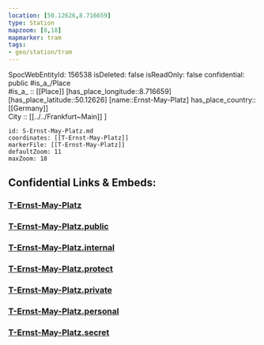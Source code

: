 ```yaml
---
location: [50.12626,8.716659] 
type: Station 
mapzoom: [8,18] 
mapmarker: tram 
tags:
- geo/station/tram
---
```

SpocWebEntityId: 156538
isDeleted: false
isReadOnly: false
confidential: public
#is_a_/Place  
#is_a_ :: [[Place]] 
[has_place_longitude::8.716659] 
[has_place_latitude::50.12626] 
[name::Ernst-May-Platz] 
has_place_country:: [[Germany]]  
City :: [[../../Frankfurt~Main]] ] 


```leaflet
id: S-Ernst-May-Platz.md
coordinates: [[T-Ernst-May-Platz]] 
markerFile: [[T-Ernst-May-Platz]] 
defaultZoom: 11 
maxZoom: 18
```


## Confidential Links & Embeds: 

### [T-Ernst-May-Platz](/_Standards/Earth/Continent/Europe/Europe~Central/Germany/Germany~West/Hessen/counties~Hessen/Frankfurt~Main/Stations-FFM~T/T-Ernst-May-Platz.md) 

### [T-Ernst-May-Platz.public](/_public/Earth/Continent/Europe/Europe~Central/Germany/Germany~West/Hessen/counties~Hessen/Frankfurt~Main/Stations-FFM~T/T-Ernst-May-Platz.public.md) 

### [T-Ernst-May-Platz.internal](/_internal/Earth/Continent/Europe/Europe~Central/Germany/Germany~West/Hessen/counties~Hessen/Frankfurt~Main/Stations-FFM~T/T-Ernst-May-Platz.internal.md) 

### [T-Ernst-May-Platz.protect](/_protect/Earth/Continent/Europe/Europe~Central/Germany/Germany~West/Hessen/counties~Hessen/Frankfurt~Main/Stations-FFM~T/T-Ernst-May-Platz.protect.md) 

### [T-Ernst-May-Platz.private](/_private/Earth/Continent/Europe/Europe~Central/Germany/Germany~West/Hessen/counties~Hessen/Frankfurt~Main/Stations-FFM~T/T-Ernst-May-Platz.private.md) 

### [T-Ernst-May-Platz.personal](/_personal/Earth/Continent/Europe/Europe~Central/Germany/Germany~West/Hessen/counties~Hessen/Frankfurt~Main/Stations-FFM~T/T-Ernst-May-Platz.personal.md) 

### [T-Ernst-May-Platz.secret](/_secret/Earth/Continent/Europe/Europe~Central/Germany/Germany~West/Hessen/counties~Hessen/Frankfurt~Main/Stations-FFM~T/T-Ernst-May-Platz.secret.md)

